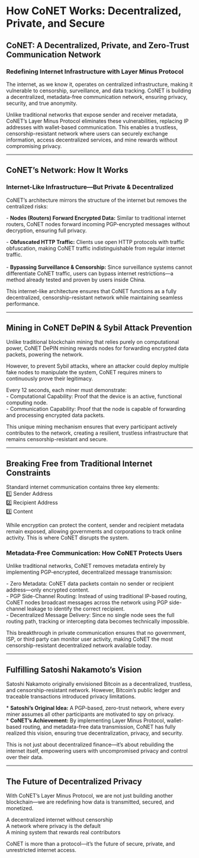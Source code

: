 # How CoNET Works: Decentralized, Private, and Secure

## CoNET: A Decentralized, Private, and Zero-Trust Communication Network

### Redefining Internet Infrastructure with Layer Minus Protocol

The internet, as we know it, operates on centralized infrastructure, making it vulnerable to censorship, surveillance, and data tracking. CoNET is building a decentralized, metadata-free communication network, ensuring privacy, security, and true anonymity.

Unlike traditional networks that expose sender and receiver metadata, CoNET’s Layer Minus Protocol eliminates these vulnerabilities, replacing IP addresses with wallet-based communication. This enables a trustless, censorship-resistant network where users can securely exchange information, access decentralized services, and mine rewards without compromising privacy.

***

## CoNET’s Network: How It Works

### Internet-Like Infrastructure—But Private & Decentralized

CoNET’s architecture mirrors the structure of the internet but removes the centralized risks:

\- **Nodes (Routers) Forward Encrypted Data:** Similar to traditional internet routers, CoNET nodes forward incoming PGP-encrypted messages without decryption, ensuring full privacy.

\- **Obfuscated HTTP Traffic:** Clients use open HTTP protocols with traffic obfuscation, making CoNET traffic indistinguishable from regular internet traffic.\
\
\- **Bypassing Surveillance & Censorship:** Since surveillance systems cannot differentiate CoNET traffic, users can bypass internet restrictions—a method already tested and proven by users inside China.

This internet-like architecture ensures that CoNET functions as a fully decentralized, censorship-resistant network while maintaining seamless performance.

***

## Mining in CoNET DePIN & Sybil Attack Prevention

Unlike traditional blockchain mining that relies purely on computational power, CoNET DePIN mining rewards nodes for forwarding encrypted data packets, powering the network.

However, to prevent Sybil attacks, where an attacker could deploy multiple fake nodes to manipulate the system, CoNET requires miners to continuously prove their legitimacy.

Every 12 seconds, each miner must demonstrate:\
\- Computational Capability: Proof that the device is an active, functional computing node.\
\- Communication Capability: Proof that the node is capable of forwarding and processing encrypted data packets.

This unique mining mechanism ensures that every participant actively contributes to the network, creating a resilient, trustless infrastructure that remains censorship-resistant and secure.

***

## Breaking Free from Traditional Internet Constraints

Standard internet communication contains three key elements:\
1️⃣ Sender Address\
2️⃣ Recipient Address\
3️⃣ Content

While encryption can protect the content, sender and recipient metadata remain exposed, allowing governments and corporations to track online activity. This is where CoNET disrupts the system.

### Metadata-Free Communication: How CoNET Protects Users

Unlike traditional networks, CoNET removes metadata entirely by implementing PGP-encrypted, decentralized message transmission:

\- Zero Metadata: CoNET data packets contain no sender or recipient address—only encrypted content.\
\- PGP Side-Channel Routing: Instead of using traditional IP-based routing, CoNET nodes broadcast messages across the network using PGP side-channel leakage to identify the correct recipient.\
\- Decentralized Message Delivery: Since no single node sees the full routing path, tracking or intercepting data becomes technically impossible.

This breakthrough in private communication ensures that no government, ISP, or third party can monitor user activity, making CoNET the most censorship-resistant decentralized network available today.

***

## Fulfilling Satoshi Nakamoto’s Vision

Satoshi Nakamoto originally envisioned Bitcoin as a decentralized, trustless, and censorship-resistant network. However, Bitcoin’s public ledger and traceable transactions introduced privacy limitations.

\* **Satoshi’s Original Idea:** A PGP-based, zero-trust network, where every miner assumes all other participants are motivated to spy on privacy.\
\* **CoNET’s Achievement:** By implementing Layer Minus Protocol, wallet-based routing, and metadata-free data transmission, CoNET has fully realized this vision, ensuring true decentralization, privacy, and security.

This is not just about decentralized finance—it’s about rebuilding the internet itself, empowering users with uncompromised privacy and control over their data.

***

## The Future of Decentralized Privacy

With CoNET’s Layer Minus Protocol, we are not just building another blockchain—we are redefining how data is transmitted, secured, and monetized.

&#x20;A decentralized internet without censorship\
&#x20;A network where privacy is the default\
&#x20;A mining system that rewards real contributors

CoNET is more than a protocol—it’s the future of secure, private, and unrestricted internet access.
